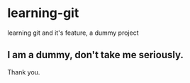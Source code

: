 # learning-git
learning git and it's feature, a dummy project

## I am a dummy, don't take me seriously.


Thank you.
